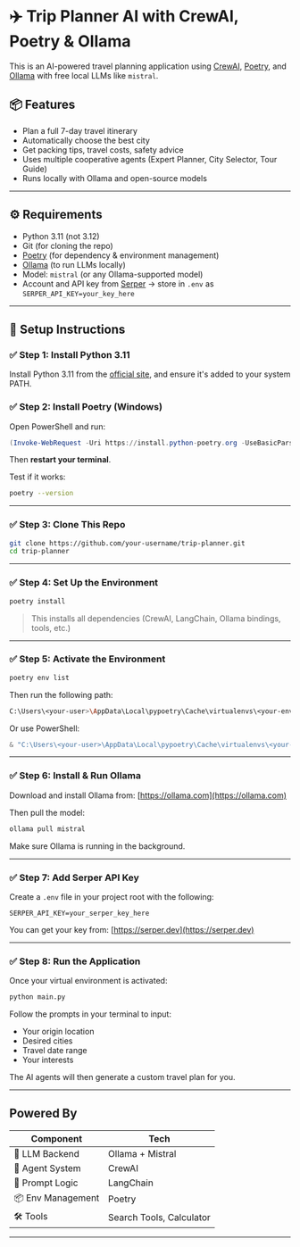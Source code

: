 # ✈️ Trip Planner AI with CrewAI, Poetry & Ollama

This is an AI-powered travel planning application using [CrewAI](https://github.com/joaomdmoura/crewAI), [Poetry](https://python-poetry.org/), and [Ollama](https://ollama.com) with free local LLMs like `mistral`.

## 📦 Features

- Plan a full 7-day travel itinerary
- Automatically choose the best city
- Get packing tips, travel costs, safety advice
- Uses multiple cooperative agents (Expert Planner, City Selector, Tour Guide)
- Runs locally with Ollama and open-source models

---

## ⚙️ Requirements

- Python 3.11 (not 3.12)
- Git (for cloning the repo)
- [Poetry](https://python-poetry.org/) (for dependency & environment management)
- [Ollama](https://ollama.com/) (to run LLMs locally)
- Model: `mistral` (or any Ollama-supported model)
- Account and API key from [Serper](https://serper.dev) → store in `.env` as `SERPER_API_KEY=your_key_here`

---

## 💠 Setup Instructions

### ✅ Step 1: Install Python 3.11

Install Python 3.11 from the [official site](https://www.python.org/downloads/release/python-3110/), and ensure it's added to your system PATH.

### ✅ Step 2: Install Poetry (Windows)

Open PowerShell and run:

```powershell
(Invoke-WebRequest -Uri https://install.python-poetry.org -UseBasicParsing).Content | python -
```

Then **restart your terminal**.

Test if it works:

```bash
poetry --version
```

---

### ✅ Step 3: Clone This Repo

```bash
git clone https://github.com/your-username/trip-planner.git
cd trip-planner
```

---

### ✅ Step 4: Set Up the Environment

```bash
poetry install
```

> This installs all dependencies (CrewAI, LangChain, Ollama bindings, tools, etc.)

---

### ✅ Step 5: Activate the Environment

```bash
poetry env list
```

Then run the following path:

```bash
C:\Users\<your-user>\AppData\Local\pypoetry\Cache\virtualenvs\<your-env-name>\Scripts\activate.bat
```

Or use PowerShell:

```powershell
& "C:\Users\<your-user>\AppData\Local\pypoetry\Cache\virtualenvs\<your-env-name>\Scripts\Activate.ps1"
```

---

### ✅ Step 6: Install & Run Ollama

Download and install Ollama from: [https://ollama.com](https://ollama.com)

Then pull the model:

```bash
ollama pull mistral
```

Make sure Ollama is running in the background.

---

### ✅ Step 7: Add Serper API Key

Create a `.env` file in your project root with the following:

```dotenv
SERPER_API_KEY=your_serper_key_here
```

You can get your key from: [https://serper.dev](https://serper.dev)

---

### ✅ Step 8: Run the Application

Once your virtual environment is activated:

```bash
python main.py
```

Follow the prompts in your terminal to input:

- Your origin location
- Desired cities
- Travel date range
- Your interests

The AI agents will then generate a custom travel plan for you.

---

## Powered By

| Component         | Tech                     |
| ----------------- | ------------------------ |
| 🧠 LLM Backend    | Ollama + Mistral         |
| 👥 Agent System   | CrewAI                   |
| 📛 Prompt Logic   | LangChain                |
| 📦 Env Management | Poetry                   |
| 🛠️ Tools          | Search Tools, Calculator |

---
